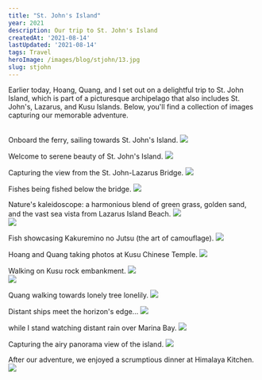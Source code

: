 ```yaml
---
title: "St. John's Island"
year: 2021
description: Our trip to St. John's Island
createdAt: '2021-08-14'
lastUpdated: '2021-08-14'
tags: Travel
heroImage: /images/blog/stjohn/13.jpg
slug: stjohn
---
```



Earlier today, Hoang, Quang, and I set out on a delightful trip to St. John Island, which is part of a picturesque archipelago that also includes St. John's, Lazarus, and Kusu Islands. Below, you'll find a collection of images capturing our memorable adventure.</br></br>

Onboard the ferry, sailing towards St. John's Island.
<img src="/images/blog/stjohn/1.jpg"></br>

Welcome to serene beauty of St. John's Island.
<img src="/images/blog/stjohn/2.jpg"></br>

Capturing the view from the St. John-Lazarus Bridge.
<img src="/images/blog/stjohn/3.jpg"></br>

Fishes being fished below the bridge.
<img src="/images/blog/stjohn/4.jpg"></br>

Nature's kaleidoscope: a harmonious blend of green grass, golden sand, and the vast sea vista from Lazarus Island Beach.
<img src="/images/blog/stjohn/5.jpg"></br>
<img src="/images/blog/stjohn/6.jpg"></br>

Fish showcasing Kakuremino no Jutsu (the art of camouflage).
<img src="/images/blog/stjohn/7.jpg"></br>

Hoang and Quang taking photos at Kusu Chinese Temple.
<img src="/images/blog/stjohn/8.jpg"></br>

Walking on Kusu rock embankment.
<img src="/images/blog/stjohn/9.jpg"></br>
<img src="/images/blog/stjohn/10.jpg"></br>

Quang walking towards lonely tree lonelily.
<img src="/images/blog/stjohn/11.jpg"></br>

Distant ships meet the horizon's edge...
<img src="/images/blog/stjohn/12.jpg"></br>

while I stand watching distant rain over Marina Bay.
<img src="/images/blog/stjohn/13.jpg"></br>

Capturing the airy panorama view of the island.
<img src="/images/blog/stjohn/14.jpg"></br>

After our adventure, we enjoyed a scrumptious dinner at Himalaya Kitchen.
<img src="/images/blog/stjohn/15.jpg"></br></br></br>